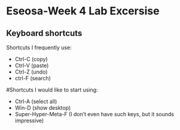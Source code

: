 # Eseosa-Week 4 Lab Excersise 
## Keyboard shortcuts
Shortcuts I frequently use: 
- Ctrl-C (copy)
- Ctrl-V (paste)
- Ctrl-Z (undo)
- ctrl-F (search)

#Shortcuts I would like to start using: 
- Ctrl-A (select all)
- Win-D (show desktop)
- Super-Hyper-Meta-F (I don’t even have such keys, but it sounds impressive)
